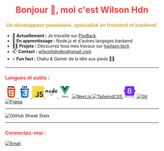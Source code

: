 <h1 align="center" style="color: #ff3d3d;">Bonjour 👋, moi c'est Wilson Hdn</h1>
<h3 align="center" style="color: #d4af37;">Un développeur passionné, spécialisé en frontend et backend.</h3>

- 🔭 **Actuellement :** Je travaille sur [PayBack](https://pay-back-zeta.vercel.app/)
- 🌱 **En apprentissage :** Node.js et d'autres langages backend
- 👨‍💻 **Projets :** Découvrez tous mes travaux sur [hwilson.tech](https://www.hwilson.tech)
- 📫 **Contact :** wilsonhdndev@gmail.com
- ⚡ **Fun fact :** Otaku & Gamer de la tête aux pieds 🥷😁

---

<h3 align="left" style="color: #ff3d3d;">Langues et outils :</h3>
<p align="left"> 
  <!-- Langages principaux -->
  <a href="https://www.w3.org/html/" target="_blank">
    <img src="https://raw.githubusercontent.com/devicons/devicon/master/icons/html5/html5-original-wordmark.svg" alt="HTML5" width="40" height="40"/>
  </a> 
  <a href="https://www.w3schools.com/css/" target="_blank">
    <img src="https://raw.githubusercontent.com/devicons/devicon/master/icons/css3/css3-original-wordmark.svg" alt="CSS3" width="40" height="40"/>
  </a>
  <a href="https://developer.mozilla.org/fr/docs/Web/JavaScript" target="_blank">
    <img src="https://raw.githubusercontent.com/devicons/devicon/master/icons/javascript/javascript-original.svg" alt="JavaScript" width="40" height="40"/>
  </a> 
  <a href="https://nodejs.org" target="_blank">
    <img src="https://raw.githubusercontent.com/devicons/devicon/master/icons/nodejs/nodejs-original-wordmark.svg" alt="Node.js" width="40" height="40"/>
  </a>

  <!-- Frameworks et bibliothèques -->
  <a href="https://vuejs.org/" target="_blank">
    <img src="https://raw.githubusercontent.com/devicons/devicon/master/icons/vuejs/vuejs-original-wordmark.svg" alt="Vue.js" width="40" height="40"/>
  </a>
  <a href="https://nextjs.org/" target="_blank">
    <img src="https://cdn.worldvectorlogo.com/logos/nextjs-2.svg" alt="Next.js" width="40" height="40"/>
  </a>
  <a href="https://tailwindcss.com/" target="_blank">
    <img src="https://www.vectorlogo.zone/logos/tailwindcss/tailwindcss-icon.svg" alt="TailwindCSS" width="40" height="40"/>
  </a>
  <a href="https://getbootstrap.com" target="_blank">
    <img src="https://raw.githubusercontent.com/devicons/devicon/master/icons/bootstrap/bootstrap-plain-wordmark.svg" alt="Bootstrap" width="40" height="40"/>
  </a>

  <!-- Outils -->
  <a href="https://git-scm.com/" target="_blank">
    <img src="https://www.vectorlogo.zone/logos/git-scm/git-scm-icon.svg" alt="Git" width="40" height="40"/>
  </a>
  <a href="https://www.figma.com/" target="_blank">
    <img src="https://www.vectorlogo.zone/logos/figma/figma-icon.svg" alt="Figma" width="40" height="40"/>
  </a>
</p>

---

<p align="">
  <img src="https://github-readme-streak-stats.herokuapp.com/?user=hdnwilson&theme=dark&ring=ff3d3d&fire=d4af37&currStreakLabel=ff3d3d" alt="GitHub Streak Stats"/>
</p>

---

<h3 align="left" style="color: #ff3d3d;">Connectez-moi :</h3>
<p align="left">
  <a href="mailto:wilsonhdndev@gmail.com" target="_blank">
    <img src="https://img.shields.io/badge/Email-%23D14836.svg?style=for-the-badge&logo=gmail&logoColor=white" alt="Email">
  </a>
</p>
